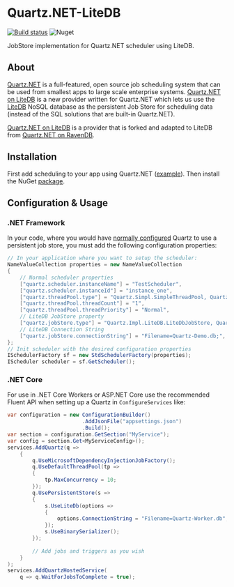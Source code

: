 # Quartz.NET-LiteDB
[![Build status](https://ci.appveyor.com/api/projects/status/f72w6n320hkufv8j?svg=true)](https://ci.appveyor.com/project/valkarin/quartznet-litedb)
![Nuget](https://img.shields.io/nuget/v/Quartznet-LiteDB?style=plastic)

JobStore implementation for Quartz.NET scheduler using LiteDB.
## About
[Quartz.NET](https://github.com/quartznet/quartznet) is a full-featured, open source job scheduling system that can be used from smallest apps to large scale enterprise systems.
[Quartz.NET on LiteDB](https://github.com/valkarin/Quartz.Impl.LiteDB) is a new provider written for Quartz.NET which lets us use the [LiteDB](https://github.com/mbdavid/LiteDB/) NoSQL database as the persistent Job Store for scheduling data (instead of the SQL solutions that are built-in Quartz.NET).

[Quartz.NET on LiteDB](https://github.com/valkarin/Quartz.Impl.LiteDB) is a provider that is forked and adapted to LiteDB from [Quartz.NET on RavenDB](https://github.com/ravendb/quartznet-RavenDB).

## Installation
First add scheduling to your app using Quartz.NET ([example](https://www.quartz-scheduler.net/documentation/quartz-3.x/quick-start.html)).
Then install the NuGet [package](https://www.nuget.org/packages/Quartz.Impl.LiteDB/).
## Configuration & Usage
### .NET Framework
In your code, where you would have [normally configured](https://www.quartz-scheduler.net/documentation/quartz-3.x/tutorial/job-stores.html) Quartz to use a persistent job store, you must add the following configuration properties:
```csharp
// In your application where you want to setup the scheduler:
NameValueCollection properties = new NameValueCollection
{
    // Normal scheduler properties
    ["quartz.scheduler.instanceName"] = "TestScheduler",
    ["quartz.scheduler.instanceId"] = "instance_one",
    ["quartz.threadPool.type"] = "Quartz.Simpl.SimpleThreadPool, Quartz",
    ["quartz.threadPool.threadCount"] = "1",
    ["quartz.threadPool.threadPriority"] = "Normal",
    // LiteDB JobStore property
    ["quartz.jobStore.type"] = "Quartz.Impl.LiteDB.LiteDbJobStore, Quartz.Impl.LiteDB"
    // LiteDB Connection String
    ["quartz.jobStore.connectionString"] = "Filename=Quartz-Demo.db;",
};
// Init scheduler with the desired configuration properties
ISchedulerFactory sf = new StdSchedulerFactory(properties);
IScheduler scheduler = sf.GetScheduler();
```
### .NET Core
For use in .NET Core Workers or ASP.NET Core use the recommended Fluent API when setting up a Quartz in `ConfigureServices` like:
```csharp
var configuration = new ConfigurationBuilder()
                        .AddJsonFile("appsettings.json")
                        .Build();
var section = configuration.GetSection("MyService");
var config = section.Get<MyServiceConfig>();
services.AddQuartz(q =>
    {
        q.UseMicrosoftDependencyInjectionJobFactory();
        q.UseDefaultThreadPool(tp =>
        {
            tp.MaxConcurrency = 10;
        });
        q.UsePersistentStore(s =>
        {
            s.UseLiteDb(options =>
            {
                options.ConnectionString = "Filename=Quartz-Worker.db";
            });
            s.UseBinarySerializer();
        });
        
        // Add jobs and triggers as you wish
    }
);
services.AddQuartzHostedService(
    q => q.WaitForJobsToComplete = true);
```
